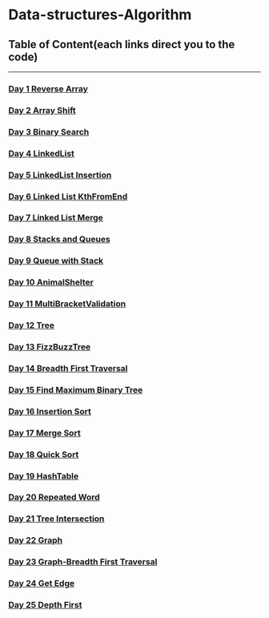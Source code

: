 #  Data-structures-Algorithm
## Table of Content(each links direct you to the code)
 ---

### [Day 1 Reverse Array](https://github.com/jun383914/Data-Structure-and-algorithm/blob/master/ReverseArray/ReverseArray/Program.cs)
### [Day 2 Array Shift](https://github.com/jun383914/Data-Structure-and-algorithm/blob/master/ShiftArray/ShiftArray/ShiftArray/Program.cs)
### [Day 3 Binary Search](https://github.com/jun383914/Data-Structure-and-algorithm/blob/master/BinarySearch/BinarySearch/BinarySearch/Program.cs)
### [Day 4 LinkedList](https://github.com/jun383914/Data-Structure-and-algorithm/blob/master/LinkedList/LinkedList/LinkedList/Program.cs)
### [Day 5 LinkedList Insertion](https://github.com/jun383914/Data-Structure-and-algorithm/blob/master/LinkedList%20Insertion/Linkedlist%20Insertion/Linkedlist%20Insertion/Program.cs)
### [Day 6 Linked List KthFromEnd](https://github.com/jun383914/Data-Structure-and-algorithm/blob/master/LinkedList%20KthFromEnd/LinkedList%20KthFromEnd/LinkedList%20KthFromEnd/Program.cs)
### [Day 7 Linked List Merge](PlaceHolder)
### [Day 8 Stacks and Queues](PlaceHolder)
### [Day 9 Queue with Stack](PlaceHolder)
### [Day 10 AnimalShelter](PlaceHolder)
### [Day 11 MultiBracketValidation](PlaceHolder)
### [Day 12 Tree](PlaceHolder)
### [Day 13 FizzBuzzTree](PlaceHolder)
### [Day 14 Breadth First Traversal](PlaceHolder)
### [Day 15 Find Maximum Binary Tree](PlaceHolder)
### [Day 16 Insertion Sort](PlaceHolder)
### [Day 17 Merge Sort](PlaceHolder)
### [Day 18 Quick Sort](PlaceHolder)
### [Day 19 HashTable](PlaceHolder)
### [Day 20 Repeated Word](PlaceHolder)
### [Day 21 Tree Intersection](PlaceHolder)
### [Day 22 Graph](PlaceHolder)
### [Day 23 Graph-Breadth First Traversal](PlaceHolder)
### [Day 24 Get Edge](PlaceHolder)
### [Day 25 Depth First](PlaceHolder)


